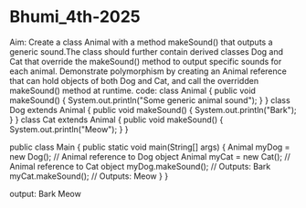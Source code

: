 # Bhumi_4th-2025
Aim: Create a class Animal with a method makeSound() that outputs a generic sound.The class should further contain derived classes Dog and Cat that override the makeSound() method to output specific sounds for each animal. Demonstrate polymorphism by creating an Animal reference that can hold objects of both Dog and Cat, and call the overridden makeSound() method at runtime.
code:
class Animal {
    public void makeSound() {
        System.out.println("Some generic animal sound");
    }
}
class Dog extends Animal {
    public void makeSound() {
        System.out.println("Bark");
    }
}
class Cat extends Animal {
    public void makeSound() {
        System.out.println("Meow");
    }
}

public class Main {
    public static void main(String[] args) {
        Animal myDog = new Dog(); // Animal reference to Dog object
        Animal myCat = new Cat(); // Animal reference to Cat object
        myDog.makeSound(); // Outputs: Bark
        myCat.makeSound(); // Outputs: Meow
    }
}

output:
Bark
Meow
